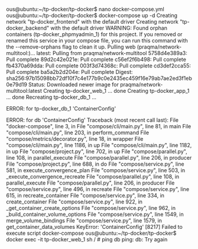 ous@ubuntu:~/tp-docker/tp-docker$ nano docker-compose.yml
ous@ubuntu:~/tp-docker/tp-docker$ docker-compose up -d
Creating network "tp-docker_frontend" with the default driver
Creating network "tp-docker_backend" with the default driver
WARNING: Found orphan containers (tp-docker_phpmyadmin_1) for this project. If you removed or renamed this service in your compose file, you can run this command with the --remove-orphans flag to clean it up.
Pulling web (praqma/network-multitool:)...
latest: Pulling from praqma/network-multitool
5758d4e389a3: Pull complete
89d2c42e021e: Pull complete
c56ef2f6b498: Pull complete
fb4370a69dda: Pull complete
003f3d74368c: Pull complete
cd3def2cca55: Pull complete
ba5a2b2d204e: Pull complete
Digest: sha256:97b15098bb72df10f7c4e177b9c0e2435ec459f16e79ab7ae2ed3f1eb0e79d19
Status: Downloaded newer image for praqma/network-multitool:latest
Creating tp-docker_web_1  ... done
Creating tp-docker_app_1  ... done
Recreating tp-docker_db_1 ... 

ERROR: for tp-docker_db_1  'ContainerConfig'

ERROR: for db  'ContainerConfig'
Traceback (most recent call last):
  File "docker-compose", line 3, in <module>
  File "compose/cli/main.py", line 81, in main
  File "compose/cli/main.py", line 203, in perform_command
  File "compose/metrics/decorator.py", line 18, in wrapper
  File "compose/cli/main.py", line 1186, in up
  File "compose/cli/main.py", line 1182, in up
  File "compose/project.py", line 702, in up
  File "compose/parallel.py", line 108, in parallel_execute
  File "compose/parallel.py", line 206, in producer
  File "compose/project.py", line 688, in do
  File "compose/service.py", line 581, in execute_convergence_plan
  File "compose/service.py", line 503, in _execute_convergence_recreate
  File "compose/parallel.py", line 108, in parallel_execute
  File "compose/parallel.py", line 206, in producer
  File "compose/service.py", line 496, in recreate
  File "compose/service.py", line 615, in recreate_container
  File "compose/service.py", line 334, in create_container
  File "compose/service.py", line 922, in _get_container_create_options
  File "compose/service.py", line 962, in _build_container_volume_options
  File "compose/service.py", line 1549, in merge_volume_bindings
  File "compose/service.py", line 1579, in get_container_data_volumes
KeyError: 'ContainerConfig'
[8217] Failed to execute script docker-compose
ous@ubuntu:~/tp-docker/tp-docker$ docker exec -it tp-docker_web_1 sh
/ # ping db 
ping: db: Try again
